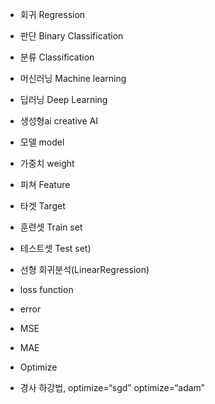 - 회귀 Regression
- 판단 Binary Classification
- 분류 Classification
    
- 머신러닝 Machine learning
- 딥러닝 Deep Learning
- 생성형ai creative AI
    
- 모델 model
- 가중치 weight

- 피쳐 Feature
- 타겟 Target
    
- 훈련셋 Train set
- 테스트셋 Test set)
    
- 선형 회귀분석(LinearRegression)
    
- loss function
- error
- MSE
- MAE
    
- Optimize
    
- 경사 하강법, optimize=“sgd” optimize=“adam”